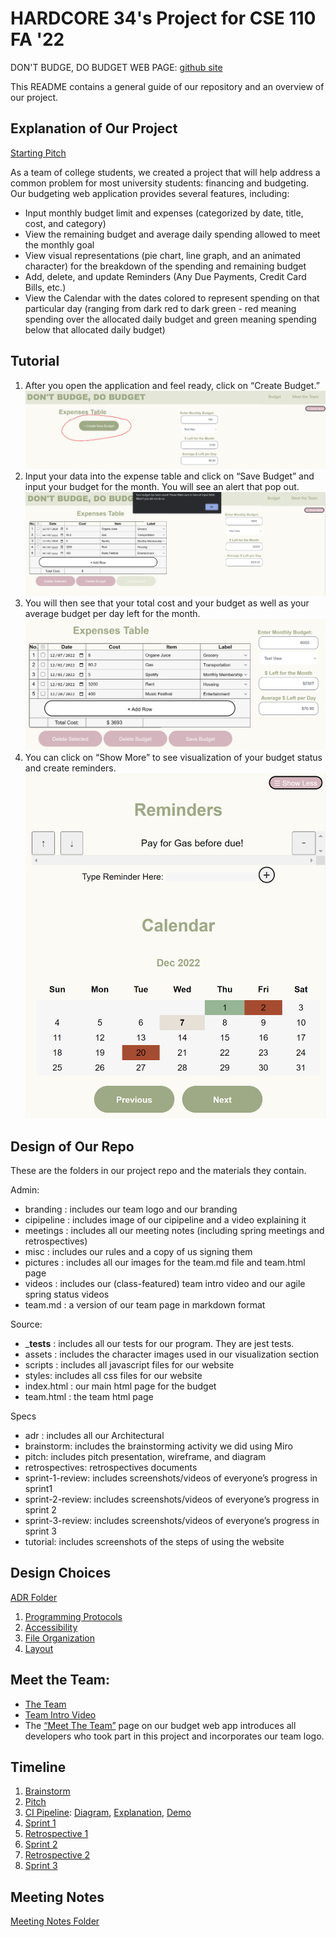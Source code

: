 # HARDCORE 34's Project for CSE 110 FA '22

DON'T BUDGE, DO BUDGET WEB PAGE: [github site](https://cse110-fa22-group34.github.io/cse110-fa22-group34/source/index.html)

This README contains a general guide of our repository and an overview of our project.

## Explanation of Our Project
[Starting Pitch](https://github.com/cse110-fa22-group34/cse110-fa22-group34/blob/main/specs/pitch/CSE%20110%20Team%2034%20Pitch%20Presentation.pdf)

As a team of college students, we created a project that will help address a common problem for most university students: financing and budgeting. Our budgeting web application provides several features, including:
- Input monthly budget limit and expenses (categorized by date, title, cost, and category)
- View the remaining budget and average daily spending allowed to meet the monthly goal
- View visual representations (pie chart, line graph, and an animated character) for the breakdown of the spending and remaining budget
- Add, delete, and update Reminders (Any Due Payments, Credit Card Bills, etc.)
- View the Calendar with the dates colored to represent spending on that particular day (ranging from dark red to dark green - red meaning spending over the allocated daily budget and green meaning spending below that allocated daily budget)

## Tutorial
1. After you open the application and feel ready, click on “Create Budget.” ![Step 1](./specs/tutorial/Step1.png)
2. Input your data into the expense table and click on “Save Budget” and input your budget for the month. You will see an alert that pop out. ![Step 2](./specs/tutorial/Step2.png)
3. You will then see that your total cost and your budget as well as your average budget per day left for the month. ![Step 3](./specs/tutorial/Step3.png)
4. You can click on “Show More” to see visualization of your budget status and create reminders. ![Step 4](./specs/tutorial/Step4.png)

## Design of Our Repo
These are the folders in our project repo and the materials they contain.

Admin:
- branding : includes our team logo and our branding
- cipipeline : includes image of our cipipeline and a video explaining it
- meetings : includes all our meeting notes (including spring meetings and retrospectives)
- misc : includes our rules and a copy of us signing them
- pictures : includes all our images for the team.md file and team.html page
- videos : includes our (class-featured) team intro video and our agile spring status videos
- team.md : a version of our team page in markdown format

Source:
- ___tests__ : includes all our tests for our program. They are jest tests.
- assets : includes the character images used in our visualization section
- scripts : includes all javascript files for our website
- styles: includes all css files for our website
- index.html : our main html page for the budget
- team.html : the team html page

Specs
- adr : includes all our Architectural
- brainstorm: includes the brainstorming activity we did using Miro
- pitch: includes pitch presentation, wireframe, and diagram
- retrospectives: retrospectives documents
- sprint-1-review: includes screenshots/videos of everyone’s progress in sprint1
- sprint-2-review: includes screenshots/videos of everyone’s progress in sprint 2
- sprint-3-review: includes screenshots/videos of everyone’s progress in sprint 3
- tutorial: includes screenshots of the steps of using the website

## Design Choices
[ADR Folder](./specs/adr)
1. [Programming Protocols](./specs/adr/110622-ProgrammingProtocols.md)
2. [Accessibility](./specs/adr/111322-AccessibilityDecision.md)
3. [File Organization](./specs/adr/112222-FileOrginization.md)
4. [Layout](./specs/adr/120122-LayoutDecisions.md)

## Meet the Team:
- [The Team](./admin/team.md)
- [Team Intro Video](./admin/videos/teamintro.mp4)
- The [“Meet The Team”](https://cse110-fa22-group34.github.io/cse110-fa22-group34/source/team.html) page on our budget web app introduces all developers who took part in this project and incorporates our team logo.

## Timeline
1. [Brainstorm](./specs/brainstorm/Miro_Brainstorm.pdf)
2. [Pitch](https://github.com/cse110-fa22-group34/cse110-fa22-group34/blob/main/specs/pitch/CSE%20110%20Team%2034%20Pitch%20Presentation.pdf)
3. [CI Pipeline](./admin/cipipeline): [Diagram](./admin/cipipeline/phase1.drawio.png), [Explanation](./admin/cipipeline/phase1.md), [Demo](./admin/cipipeline/phase1.mp4)
4. [Sprint 1](./admin/meetings/111322-sprint-1-review.md)
5. [Retrospective 1](./admin/meetings/111322-retrospective.md)
6. [Sprint 2](./admin/meetings/112022-sprint-2-review.md)
7. [Retrospective 2](./admin/meetings/112122-retrospective.md)
8. [Sprint 3](./admin/meetings/120122-sprint-3-review.md)

## Meeting Notes
[Meeting Notes Folder](./admin/meetings)
